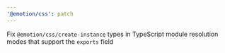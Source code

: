```yaml
---
'@emotion/css': patch
---
```


Fix `@emotion/css/create-instance` types in TypeScript module resolution modes that support the `exports` field
